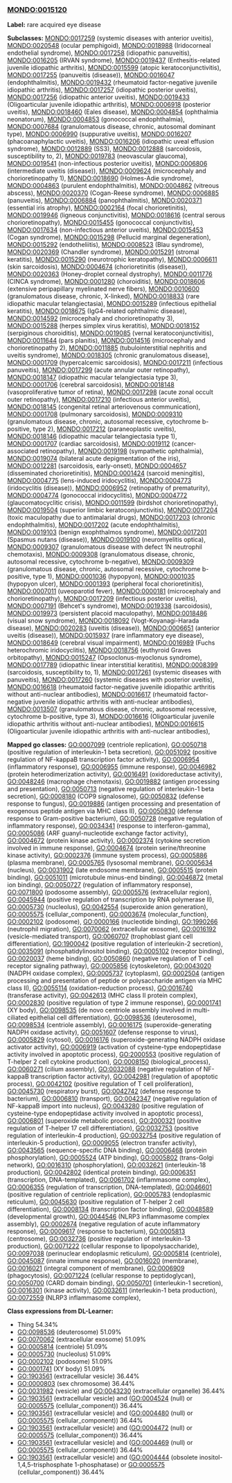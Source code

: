 
### [MONDO:0015120](http://purl.obolibrary.org/obo/MONDO_0015120)
**Label:** rare acquired eye disease

**Subclasses:** [MONDO:0017259](http://purl.obolibrary.org/obo/MONDO_0017259) (systemic diseases with anterior uveitis), [MONDO:0020548](http://purl.obolibrary.org/obo/MONDO_0020548) (ocular pemphigoid), [MONDO:0018988](http://purl.obolibrary.org/obo/MONDO_0018988) (Iridocorneal endothelial syndrome), [MONDO:0017258](http://purl.obolibrary.org/obo/MONDO_0017258) (idiopathic panuveitis), [MONDO:0016205](http://purl.obolibrary.org/obo/MONDO_0016205) (IRVAN syndrome), [MONDO:0019437](http://purl.obolibrary.org/obo/MONDO_0019437) (Enthesitis-related juvenile idiopathic arthritis), [MONDO:0015599](http://purl.obolibrary.org/obo/MONDO_0015599) (atopic keratoconjunctivitis), [MONDO:0017255](http://purl.obolibrary.org/obo/MONDO_0017255) (panuveitis (disease)), [MONDO:0016047](http://purl.obolibrary.org/obo/MONDO_0016047) (endophthalmitis), [MONDO:0019432](http://purl.obolibrary.org/obo/MONDO_0019432) (rheumatoid factor-negative juvenile idiopathic arthritis), [MONDO:0017257](http://purl.obolibrary.org/obo/MONDO_0017257) (idiopathic posterior uveitis), [MONDO:0017256](http://purl.obolibrary.org/obo/MONDO_0017256) (idiopathic anterior uveitis), [MONDO:0019433](http://purl.obolibrary.org/obo/MONDO_0019433) (Oligoarticular juvenile idiopathic arthritis), [MONDO:0006918](http://purl.obolibrary.org/obo/MONDO_0006918) (posterior uveitis), [MONDO:0018460](http://purl.obolibrary.org/obo/MONDO_0018460) (Eales disease), [MONDO:0004854](http://purl.obolibrary.org/obo/MONDO_0004854) (ophthalmia neonatorum), [MONDO:0004853](http://purl.obolibrary.org/obo/MONDO_0004853) (gonococcal endophthalmia), [MONDO:0007684](http://purl.obolibrary.org/obo/MONDO_0007684) (granulomatous disease, chronic, autosomal dominant type), [MONDO:0006990](http://purl.obolibrary.org/obo/MONDO_0006990) (suppurative uveitis), [MONDO:0016207](http://purl.obolibrary.org/obo/MONDO_0016207) (phacoanaphylactic uveitis), [MONDO:0016206](http://purl.obolibrary.org/obo/MONDO_0016206) (idiopathic uveal effusion syndrome), [MONDO:0012889](http://purl.obolibrary.org/obo/MONDO_0012889) (SS3), [MONDO:0012888](http://purl.obolibrary.org/obo/MONDO_0012888) (sarcoidosis, susceptibility to, 2), [MONDO:0019783](http://purl.obolibrary.org/obo/MONDO_0019783) (neovascular glaucoma), [MONDO:0019541](http://purl.obolibrary.org/obo/MONDO_0019541) (non-infectious posterior uveitis), [MONDO:0006806](http://purl.obolibrary.org/obo/MONDO_0006806) (intermediate uveitis (disease)), [MONDO:0009624](http://purl.obolibrary.org/obo/MONDO_0009624) (microcephaly and chorioretinopathy 1), [MONDO:0018690](http://purl.obolibrary.org/obo/MONDO_0018690) (Holmes-Adie syndrome), [MONDO:0004863](http://purl.obolibrary.org/obo/MONDO_0004863) (purulent endophthalmitis), [MONDO:0004862](http://purl.obolibrary.org/obo/MONDO_0004862) (vitreous abscess), [MONDO:0020370](http://purl.obolibrary.org/obo/MONDO_0020370) (Cogan-Reese syndrome), [MONDO:0006885](http://purl.obolibrary.org/obo/MONDO_0006885) (panuveitis), [MONDO:0006884](http://purl.obolibrary.org/obo/MONDO_0006884) (panophthalmitis), [MONDO:0020371](http://purl.obolibrary.org/obo/MONDO_0020371) (essential iris atrophy), [MONDO:0002164](http://purl.obolibrary.org/obo/MONDO_0002164) (focal chorioretinitis), [MONDO:0019946](http://purl.obolibrary.org/obo/MONDO_0019946) (ligneous conjunctivitis), [MONDO:0018616](http://purl.obolibrary.org/obo/MONDO_0018616) (central serous chorioretinopathy), [MONDO:0015455](http://purl.obolibrary.org/obo/MONDO_0015455) (gonococcal conjunctivitis), [MONDO:0017634](http://purl.obolibrary.org/obo/MONDO_0017634) (non-infectious anterior uveitis), [MONDO:0015453](http://purl.obolibrary.org/obo/MONDO_0015453) (Cogan syndrome), [MONDO:0015298](http://purl.obolibrary.org/obo/MONDO_0015298) (Pellucid marginal degeneration), [MONDO:0015292](http://purl.obolibrary.org/obo/MONDO_0015292) (endotheliitis), [MONDO:0008523](http://purl.obolibrary.org/obo/MONDO_0008523) (Blau syndrome), [MONDO:0020369](http://purl.obolibrary.org/obo/MONDO_0020369) (Chandler syndrome), [MONDO:0015291](http://purl.obolibrary.org/obo/MONDO_0015291) (stromal keratitis), [MONDO:0015290](http://purl.obolibrary.org/obo/MONDO_0015290) (neurotrophic keratopathy), [MONDO:0006611](http://purl.obolibrary.org/obo/MONDO_0006611) (skin sarcoidosis), [MONDO:0004674](http://purl.obolibrary.org/obo/MONDO_0004674) (chorioretinitis (disease)), [MONDO:0020363](http://purl.obolibrary.org/obo/MONDO_0020363) (Honey-droplet corneal dystrophy), [MONDO:0011776](http://purl.obolibrary.org/obo/MONDO_0011776) (CINCA syndrome), [MONDO:0001280](http://purl.obolibrary.org/obo/MONDO_0001280) (choroiditis), [MONDO:0018606](http://purl.obolibrary.org/obo/MONDO_0018606) (extensive peripapillary myelinated nerve fibers), [MONDO:0010600](http://purl.obolibrary.org/obo/MONDO_0010600) (granulomatous disease, chronic, X-linked), [MONDO:0018833](http://purl.obolibrary.org/obo/MONDO_0018833) (rare idiopathic macular telangiectasia), [MONDO:0015289](http://purl.obolibrary.org/obo/MONDO_0015289) (infectious epithelial keratitis), [MONDO:0018675](http://purl.obolibrary.org/obo/MONDO_0018675) (IgG4-related ophthalmic disease), [MONDO:0014592](http://purl.obolibrary.org/obo/MONDO_0014592) (microcephaly and chorioretinopathy 3), [MONDO:0015288](http://purl.obolibrary.org/obo/MONDO_0015288) (herpes simplex virus keratitis), [MONDO:0018152](http://purl.obolibrary.org/obo/MONDO_0018152) (serpiginous choroiditis), [MONDO:0019085](http://purl.obolibrary.org/obo/MONDO_0019085) (vernal keratoconjunctivitis), [MONDO:0011644](http://purl.obolibrary.org/obo/MONDO_0011644) (pars planitis), [MONDO:0014516](http://purl.obolibrary.org/obo/MONDO_0014516) (microcephaly and chorioretinopathy 2), [MONDO:0011885](http://purl.obolibrary.org/obo/MONDO_0011885) (tubulointerstitial nephritis and uveitis syndrome), [MONDO:0018305](http://purl.obolibrary.org/obo/MONDO_0018305) (chronic granulomatous disease), [MONDO:0001709](http://purl.obolibrary.org/obo/MONDO_0001709) (hypercalcemic sarcoidosis), [MONDO:0017211](http://purl.obolibrary.org/obo/MONDO_0017211) (infectious panuveitis), [MONDO:0017299](http://purl.obolibrary.org/obo/MONDO_0017299) (acute annular outer retinopathy), [MONDO:0018147](http://purl.obolibrary.org/obo/MONDO_0018147) (idiopathic macular telangiectasia type 3), [MONDO:0001706](http://purl.obolibrary.org/obo/MONDO_0001706) (cerebral sarcoidosis), [MONDO:0018148](http://purl.obolibrary.org/obo/MONDO_0018148) (vasoproliferative tumor of retina), [MONDO:0017298](http://purl.obolibrary.org/obo/MONDO_0017298) (acute zonal occult outer retinopathy), [MONDO:0017210](http://purl.obolibrary.org/obo/MONDO_0017210) (infectious anterior uveitis), [MONDO:0018145](http://purl.obolibrary.org/obo/MONDO_0018145) (congenital retinal arteriovenous communication), [MONDO:0001708](http://purl.obolibrary.org/obo/MONDO_0001708) (pulmonary sarcoidosis), [MONDO:0009310](http://purl.obolibrary.org/obo/MONDO_0009310) (granulomatous disease, chronic, autosomal recessive, cytochrome b-positive, type 2), [MONDO:0017212](http://purl.obolibrary.org/obo/MONDO_0017212) (paraneoplastic uveitis), [MONDO:0018146](http://purl.obolibrary.org/obo/MONDO_0018146) (idiopathic macular telangiectasia type 1), [MONDO:0001707](http://purl.obolibrary.org/obo/MONDO_0001707) (cardiac sarcoidosis), [MONDO:0019112](http://purl.obolibrary.org/obo/MONDO_0019112) (cancer-associated retinopathy), [MONDO:0019198](http://purl.obolibrary.org/obo/MONDO_0019198) (sympathetic ophthalmia), [MONDO:0019074](http://purl.obolibrary.org/obo/MONDO_0019074) (bilateral acute depigmentation of the iris), [MONDO:0012281](http://purl.obolibrary.org/obo/MONDO_0012281) (sarcoidosis, early-onset), [MONDO:0004657](http://purl.obolibrary.org/obo/MONDO_0004657) (disseminated chorioretinitis), [MONDO:0001424](http://purl.obolibrary.org/obo/MONDO_0001424) (sarcoid meningitis), [MONDO:0004775](http://purl.obolibrary.org/obo/MONDO_0004775) (lens-induced iridocyclitis), [MONDO:0004773](http://purl.obolibrary.org/obo/MONDO_0004773) (iridocyclitis (disease)), [MONDO:0006952](http://purl.obolibrary.org/obo/MONDO_0006952) (retinopathy of prematurity), [MONDO:0004774](http://purl.obolibrary.org/obo/MONDO_0004774) (gonococcal iridocyclitis), [MONDO:0004772](http://purl.obolibrary.org/obo/MONDO_0004772) (glaucomatocyclitic crisis), [MONDO:0011599](http://purl.obolibrary.org/obo/MONDO_0011599) (birdshot chorioretinopathy), [MONDO:0019504](http://purl.obolibrary.org/obo/MONDO_0019504) (superior limbic keratoconjunctivitis), [MONDO:0017204](http://purl.obolibrary.org/obo/MONDO_0017204) (toxic maculopathy due to antimalarial drugs), [MONDO:0017203](http://purl.obolibrary.org/obo/MONDO_0017203) (chronic endophthalmitis), [MONDO:0017202](http://purl.obolibrary.org/obo/MONDO_0017202) (acute endophthalmitis), [MONDO:0019103](http://purl.obolibrary.org/obo/MONDO_0019103) (benign exophthalmos syndrome), [MONDO:0017201](http://purl.obolibrary.org/obo/MONDO_0017201) (Spasmus nutans (disease)), [MONDO:0019100](http://purl.obolibrary.org/obo/MONDO_0019100) (neuromyelitis optica), [MONDO:0009307](http://purl.obolibrary.org/obo/MONDO_0009307) (granulomatous disease with defect 1N neutrophil chemotaxis), [MONDO:0009308](http://purl.obolibrary.org/obo/MONDO_0009308) (granulomatous disease, chronic, autosomal recessive, cytochrome b-negative), [MONDO:0009309](http://purl.obolibrary.org/obo/MONDO_0009309) (granulomatous disease, chronic, autosomal recessive, cytochrome b-positive, type 1), [MONDO:0001036](http://purl.obolibrary.org/obo/MONDO_0001036) (hypopyon), [MONDO:0001035](http://purl.obolibrary.org/obo/MONDO_0001035) (hypopyon ulcer), [MONDO:0001393](http://purl.obolibrary.org/obo/MONDO_0001393) (peripheral focal chorioretinitis), [MONDO:0007011](http://purl.obolibrary.org/obo/MONDO_0007011) (uveoparotid fever), [MONDO:0000181](http://purl.obolibrary.org/obo/MONDO_0000181) (microcephaly and chorioretinopathy), [MONDO:0017209](http://purl.obolibrary.org/obo/MONDO_0017209) (infectious posterior uveitis), [MONDO:0007191](http://purl.obolibrary.org/obo/MONDO_0007191) (Behcet's syndrome), [MONDO:0019338](http://purl.obolibrary.org/obo/MONDO_0019338) (sarcoidosis), [MONDO:0019973](http://purl.obolibrary.org/obo/MONDO_0019973) (persistent placoid maculopathy), [MONDO:0018486](http://purl.obolibrary.org/obo/MONDO_0018486) (visual snow syndrome), [MONDO:0018092](http://purl.obolibrary.org/obo/MONDO_0018092) (Vogt-Koyanagi-Harada disease), [MONDO:0020283](http://purl.obolibrary.org/obo/MONDO_0020283) (uveitis (disease)), [MONDO:0006651](http://purl.obolibrary.org/obo/MONDO_0006651) (anterior uveitis (disease)), [MONDO:0015937](http://purl.obolibrary.org/obo/MONDO_0015937) (rare inflammatory eye disease), [MONDO:0018649](http://purl.obolibrary.org/obo/MONDO_0018649) (cerebral visual impairment), [MONDO:0016989](http://purl.obolibrary.org/obo/MONDO_0016989) (Fuchs heterochromic iridocyclitis), [MONDO:0018756](http://purl.obolibrary.org/obo/MONDO_0018756) (euthyroid Graves orbitopathy), [MONDO:0015247](http://purl.obolibrary.org/obo/MONDO_0015247) (Opsoclonus-myoclonus syndrome), [MONDO:0017789](http://purl.obolibrary.org/obo/MONDO_0017789) (idiopathic linear interstitial keratitis), [MONDO:0008399](http://purl.obolibrary.org/obo/MONDO_0008399) (sarcoidosis, susceptibility to, 1), [MONDO:0017261](http://purl.obolibrary.org/obo/MONDO_0017261) (systemic diseases with panuveitis), [MONDO:0017260](http://purl.obolibrary.org/obo/MONDO_0017260) (systemic diseases with posterior uveitis), [MONDO:0016618](http://purl.obolibrary.org/obo/MONDO_0016618) (rheumatoid factor-negative juvenile idiopathic arthritis without anti-nuclear antibodies), [MONDO:0016617](http://purl.obolibrary.org/obo/MONDO_0016617) (rheumatoid factor-negative juvenile idiopathic arthritis with anti-nuclear antibodies), [MONDO:0013507](http://purl.obolibrary.org/obo/MONDO_0013507) (granulomatous disease, chronic, autosomal recessive, cytochrome b-positive, type 3), [MONDO:0016616](http://purl.obolibrary.org/obo/MONDO_0016616) (Oligoarticular juvenile idiopathic arthritis without anti-nuclear antibodies), [MONDO:0016615](http://purl.obolibrary.org/obo/MONDO_0016615) (Oligoarticular juvenile idiopathic arthritis with anti-nuclear antibodies), 

**Mapped go classes:** [GO:0007099](http://purl.obolibrary.org/obo/GO_0007099) (centriole replication), [GO:0050718](http://purl.obolibrary.org/obo/GO_0050718) (positive regulation of interleukin-1 beta secretion), [GO:0051092](http://purl.obolibrary.org/obo/GO_0051092) (positive regulation of NF-kappaB transcription factor activity), [GO:0006954](http://purl.obolibrary.org/obo/GO_0006954) (inflammatory response), [GO:0006955](http://purl.obolibrary.org/obo/GO_0006955) (immune response), [GO:0046982](http://purl.obolibrary.org/obo/GO_0046982) (protein heterodimerization activity), [GO:0016491](http://purl.obolibrary.org/obo/GO_0016491) (oxidoreductase activity), [GO:0048246](http://purl.obolibrary.org/obo/GO_0048246) (macrophage chemotaxis), [GO:0019882](http://purl.obolibrary.org/obo/GO_0019882) (antigen processing and presentation), [GO:0050713](http://purl.obolibrary.org/obo/GO_0050713) (negative regulation of interleukin-1 beta secretion), [GO:0008180](http://purl.obolibrary.org/obo/GO_0008180) (COP9 signalosome), [GO:0050832](http://purl.obolibrary.org/obo/GO_0050832) (defense response to fungus), [GO:0019886](http://purl.obolibrary.org/obo/GO_0019886) (antigen processing and presentation of exogenous peptide antigen via MHC class II), [GO:0050830](http://purl.obolibrary.org/obo/GO_0050830) (defense response to Gram-positive bacterium), [GO:0050728](http://purl.obolibrary.org/obo/GO_0050728) (negative regulation of inflammatory response), [GO:0034341](http://purl.obolibrary.org/obo/GO_0034341) (response to interferon-gamma), [GO:0005086](http://purl.obolibrary.org/obo/GO_0005086) (ARF guanyl-nucleotide exchange factor activity), [GO:0004672](http://purl.obolibrary.org/obo/GO_0004672) (protein kinase activity), [GO:0002374](http://purl.obolibrary.org/obo/GO_0002374) (cytokine secretion involved in immune response), [GO:0004674](http://purl.obolibrary.org/obo/GO_0004674) (protein serine/threonine kinase activity), [GO:0002376](http://purl.obolibrary.org/obo/GO_0002376) (immune system process), [GO:0005886](http://purl.obolibrary.org/obo/GO_0005886) (plasma membrane), [GO:0005765](http://purl.obolibrary.org/obo/GO_0005765) (lysosomal membrane), [GO:0005634](http://purl.obolibrary.org/obo/GO_0005634) (nucleus), [GO:0031902](http://purl.obolibrary.org/obo/GO_0031902) (late endosome membrane), [GO:0005515](http://purl.obolibrary.org/obo/GO_0005515) (protein binding), [GO:0051011](http://purl.obolibrary.org/obo/GO_0051011) (microtubule minus-end binding), [GO:0046872](http://purl.obolibrary.org/obo/GO_0046872) (metal ion binding), [GO:0050727](http://purl.obolibrary.org/obo/GO_0050727) (regulation of inflammatory response), [GO:0071800](http://purl.obolibrary.org/obo/GO_0071800) (podosome assembly), [GO:0005576](http://purl.obolibrary.org/obo/GO_0005576) (extracellular region), [GO:0045944](http://purl.obolibrary.org/obo/GO_0045944) (positive regulation of transcription by RNA polymerase II), [GO:0005730](http://purl.obolibrary.org/obo/GO_0005730) (nucleolus), [GO:0042554](http://purl.obolibrary.org/obo/GO_0042554) (superoxide anion generation), [GO:0005575](http://purl.obolibrary.org/obo/GO_0005575) (cellular_component), [GO:0003674](http://purl.obolibrary.org/obo/GO_0003674) (molecular_function), [GO:0002102](http://purl.obolibrary.org/obo/GO_0002102) (podosome), [GO:0000166](http://purl.obolibrary.org/obo/GO_0000166) (nucleotide binding), [GO:1990266](http://purl.obolibrary.org/obo/GO_1990266) (neutrophil migration), [GO:0070062](http://purl.obolibrary.org/obo/GO_0070062) (extracellular exosome), [GO:0016192](http://purl.obolibrary.org/obo/GO_0016192) (vesicle-mediated transport), [GO:0060707](http://purl.obolibrary.org/obo/GO_0060707) (trophoblast giant cell differentiation), [GO:1900042](http://purl.obolibrary.org/obo/GO_1900042) (positive regulation of interleukin-2 secretion), [GO:0035091](http://purl.obolibrary.org/obo/GO_0035091) (phosphatidylinositol binding), [GO:0005102](http://purl.obolibrary.org/obo/GO_0005102) (receptor binding), [GO:0020037](http://purl.obolibrary.org/obo/GO_0020037) (heme binding), [GO:0050860](http://purl.obolibrary.org/obo/GO_0050860) (negative regulation of T cell receptor signaling pathway), [GO:0005856](http://purl.obolibrary.org/obo/GO_0005856) (cytoskeleton), [GO:0043020](http://purl.obolibrary.org/obo/GO_0043020) (NADPH oxidase complex), [GO:0005737](http://purl.obolibrary.org/obo/GO_0005737) (cytoplasm), [GO:0002504](http://purl.obolibrary.org/obo/GO_0002504) (antigen processing and presentation of peptide or polysaccharide antigen via MHC class II), [GO:0055114](http://purl.obolibrary.org/obo/GO_0055114) (oxidation-reduction process), [GO:0016740](http://purl.obolibrary.org/obo/GO_0016740) (transferase activity), [GO:0042613](http://purl.obolibrary.org/obo/GO_0042613) (MHC class II protein complex), [GO:0002830](http://purl.obolibrary.org/obo/GO_0002830) (positive regulation of type 2 immune response), [GO:0001741](http://purl.obolibrary.org/obo/GO_0001741) (XY body), [GO:0098535](http://purl.obolibrary.org/obo/GO_0098535) (de novo centriole assembly involved in multi-ciliated epithelial cell differentiation), [GO:0098536](http://purl.obolibrary.org/obo/GO_0098536) (deuterosome), [GO:0098534](http://purl.obolibrary.org/obo/GO_0098534) (centriole assembly), [GO:0016175](http://purl.obolibrary.org/obo/GO_0016175) (superoxide-generating NADPH oxidase activity), [GO:0051607](http://purl.obolibrary.org/obo/GO_0051607) (defense response to virus), [GO:0005829](http://purl.obolibrary.org/obo/GO_0005829) (cytosol), [GO:0016176](http://purl.obolibrary.org/obo/GO_0016176) (superoxide-generating NADPH oxidase activator activity), [GO:0006919](http://purl.obolibrary.org/obo/GO_0006919) (activation of cysteine-type endopeptidase activity involved in apoptotic process), [GO:2000553](http://purl.obolibrary.org/obo/GO_2000553) (positive regulation of T-helper 2 cell cytokine production), [GO:0008150](http://purl.obolibrary.org/obo/GO_0008150) (biological_process), [GO:0060271](http://purl.obolibrary.org/obo/GO_0060271) (cilium assembly), [GO:0032088](http://purl.obolibrary.org/obo/GO_0032088) (negative regulation of NF-kappaB transcription factor activity), [GO:0042981](http://purl.obolibrary.org/obo/GO_0042981) (regulation of apoptotic process), [GO:0042102](http://purl.obolibrary.org/obo/GO_0042102) (positive regulation of T cell proliferation), [GO:0045730](http://purl.obolibrary.org/obo/GO_0045730) (respiratory burst), [GO:0042742](http://purl.obolibrary.org/obo/GO_0042742) (defense response to bacterium), [GO:0006810](http://purl.obolibrary.org/obo/GO_0006810) (transport), [GO:0042347](http://purl.obolibrary.org/obo/GO_0042347) (negative regulation of NF-kappaB import into nucleus), [GO:0043280](http://purl.obolibrary.org/obo/GO_0043280) (positive regulation of cysteine-type endopeptidase activity involved in apoptotic process), [GO:0006801](http://purl.obolibrary.org/obo/GO_0006801) (superoxide metabolic process), [GO:2000321](http://purl.obolibrary.org/obo/GO_2000321) (positive regulation of T-helper 17 cell differentiation), [GO:0032753](http://purl.obolibrary.org/obo/GO_0032753) (positive regulation of interleukin-4 production), [GO:0032754](http://purl.obolibrary.org/obo/GO_0032754) (positive regulation of interleukin-5 production), [GO:0009055](http://purl.obolibrary.org/obo/GO_0009055) (electron transfer activity), [GO:0043565](http://purl.obolibrary.org/obo/GO_0043565) (sequence-specific DNA binding), [GO:0006468](http://purl.obolibrary.org/obo/GO_0006468) (protein phosphorylation), [GO:0005524](http://purl.obolibrary.org/obo/GO_0005524) (ATP binding), [GO:0005802](http://purl.obolibrary.org/obo/GO_0005802) (trans-Golgi network), [GO:0016310](http://purl.obolibrary.org/obo/GO_0016310) (phosphorylation), [GO:0032621](http://purl.obolibrary.org/obo/GO_0032621) (interleukin-18 production), [GO:0042802](http://purl.obolibrary.org/obo/GO_0042802) (identical protein binding), [GO:0006351](http://purl.obolibrary.org/obo/GO_0006351) (transcription, DNA-templated), [GO:0061702](http://purl.obolibrary.org/obo/GO_0061702) (inflammasome complex), [GO:0006355](http://purl.obolibrary.org/obo/GO_0006355) (regulation of transcription, DNA-templated), [GO:0046601](http://purl.obolibrary.org/obo/GO_0046601) (positive regulation of centriole replication), [GO:0005783](http://purl.obolibrary.org/obo/GO_0005783) (endoplasmic reticulum), [GO:0045630](http://purl.obolibrary.org/obo/GO_0045630) (positive regulation of T-helper 2 cell differentiation), [GO:0008134](http://purl.obolibrary.org/obo/GO_0008134) (transcription factor binding), [GO:0048589](http://purl.obolibrary.org/obo/GO_0048589) (developmental growth), [GO:0044546](http://purl.obolibrary.org/obo/GO_0044546) (NLRP3 inflammasome complex assembly), [GO:0002674](http://purl.obolibrary.org/obo/GO_0002674) (negative regulation of acute inflammatory response), [GO:0009617](http://purl.obolibrary.org/obo/GO_0009617) (response to bacterium), [GO:0005813](http://purl.obolibrary.org/obo/GO_0005813) (centrosome), [GO:0032736](http://purl.obolibrary.org/obo/GO_0032736) (positive regulation of interleukin-13 production), [GO:0071222](http://purl.obolibrary.org/obo/GO_0071222) (cellular response to lipopolysaccharide), [GO:0097038](http://purl.obolibrary.org/obo/GO_0097038) (perinuclear endoplasmic reticulum), [GO:0005814](http://purl.obolibrary.org/obo/GO_0005814) (centriole), [GO:0045087](http://purl.obolibrary.org/obo/GO_0045087) (innate immune response), [GO:0016020](http://purl.obolibrary.org/obo/GO_0016020) (membrane), [GO:0016021](http://purl.obolibrary.org/obo/GO_0016021) (integral component of membrane), [GO:0006909](http://purl.obolibrary.org/obo/GO_0006909) (phagocytosis), [GO:0071224](http://purl.obolibrary.org/obo/GO_0071224) (cellular response to peptidoglycan), [GO:0050700](http://purl.obolibrary.org/obo/GO_0050700) (CARD domain binding), [GO:0050701](http://purl.obolibrary.org/obo/GO_0050701) (interleukin-1 secretion), [GO:0016301](http://purl.obolibrary.org/obo/GO_0016301) (kinase activity), [GO:0032611](http://purl.obolibrary.org/obo/GO_0032611) (interleukin-1 beta production), [GO:0072559](http://purl.obolibrary.org/obo/GO_0072559) (NLRP3 inflammasome complex), 

**Class expressions from DL-Learner:**

- Thing 54.34%
- [GO:0098536](http://purl.obolibrary.org/obo/GO_0098536) (deuterosome) 51.09%
- [GO:0070062](http://purl.obolibrary.org/obo/GO_0070062) (extracellular exosome) 51.09%
- [GO:0005814](http://purl.obolibrary.org/obo/GO_0005814) (centriole) 51.09%
- [GO:0005730](http://purl.obolibrary.org/obo/GO_0005730) (nucleolus) 51.09%
- [GO:0002102](http://purl.obolibrary.org/obo/GO_0002102) (podosome) 51.09%
- [GO:0001741](http://purl.obolibrary.org/obo/GO_0001741) (XY body) 51.09%
- [GO:1903561](http://purl.obolibrary.org/obo/GO_1903561) (extracellular vesicle) 36.44%
- [GO:0000803](http://purl.obolibrary.org/obo/GO_0000803) (sex chromosome) 36.44%
- [GO:0031982](http://purl.obolibrary.org/obo/GO_0031982) (vesicle) and [GO:0043230](http://purl.obolibrary.org/obo/GO_0043230) (extracellular organelle) 36.44%
- [GO:1903561](http://purl.obolibrary.org/obo/GO_1903561) (extracellular vesicle) and ([GO:0004524](http://purl.obolibrary.org/obo/GO_0004524) (null) or [GO:0005575](http://purl.obolibrary.org/obo/GO_0005575) (cellular_component)) 36.44%
- [GO:1903561](http://purl.obolibrary.org/obo/GO_1903561) (extracellular vesicle) and ([GO:0004480](http://purl.obolibrary.org/obo/GO_0004480) (null) or [GO:0005575](http://purl.obolibrary.org/obo/GO_0005575) (cellular_component)) 36.44%
- [GO:1903561](http://purl.obolibrary.org/obo/GO_1903561) (extracellular vesicle) and ([GO:0004472](http://purl.obolibrary.org/obo/GO_0004472) (null) or [GO:0005575](http://purl.obolibrary.org/obo/GO_0005575) (cellular_component)) 36.44%
- [GO:1903561](http://purl.obolibrary.org/obo/GO_1903561) (extracellular vesicle) and ([GO:0004469](http://purl.obolibrary.org/obo/GO_0004469) (null) or [GO:0005575](http://purl.obolibrary.org/obo/GO_0005575) (cellular_component)) 36.44%
- [GO:1903561](http://purl.obolibrary.org/obo/GO_1903561) (extracellular vesicle) and ([GO:0004444](http://purl.obolibrary.org/obo/GO_0004444) (obsolete inositol-1,4,5-trisphosphate 1-phosphatase) or [GO:0005575](http://purl.obolibrary.org/obo/GO_0005575) (cellular_component)) 36.44%



